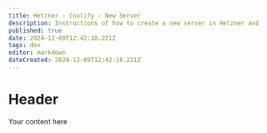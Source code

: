 ```yaml
---
title: Hetzner - Coolify - New Server
description: Instructions of how to create a new server in Hetzner and add it to Coolify
published: true
date: 2024-12-09T12:42:18.221Z
tags: dev
editor: markdown
dateCreated: 2024-12-09T12:42:18.221Z
---
```


# Header
Your content here